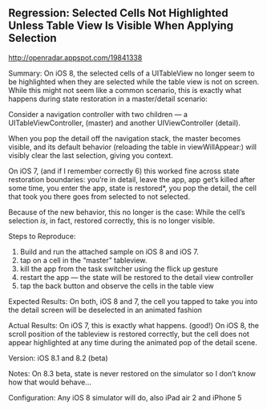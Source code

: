 ## Regression: Selected Cells Not Highlighted Unless Table View Is Visible When Applying Selection

http://openradar.appspot.com/19841338

Summary:
On iOS 8, the selected cells of a UITableView no longer seem to be highlighted when they are selected while the table view is not on screen.
While this might not seem like a common scenario, this is exactly what happens during state restoration in a master/detail scenario:

Consider a navigation controller with two children — a UITableViewController, (master) and another UIViewController (detail). 

When you pop the detail off the navigation stack, the master becomes visible, and its default behavior (reloading the table in viewWillAppear:) will visibly clear the last selection, giving you context.

On iOS 7, (and if I remember correctly 6) this worked fine across state restoration boundaries:
you’re in detail, leave the app, app get’s killed after some time, you enter the app, state is restored*, you pop the detail, the cell that took you there goes from selected to not selected.

Because of the new behavior, this no longer is the case:
While the cell’s selection _is_, in fact, restored correctly, this is no longer visible.

Steps to Reproduce:
1. Build and run the attached sample on iOS 8 and iOS 7.
2. tap on a cell in the “master” tableview.
3. kill the app from the task switcher using the flick up gesture
4. restart the app — the state will be restored to the detail view controller
5. tap the back button and observe the cells in the table view

Expected Results:
On both, iOS 8 and 7, the cell you tapped to take you into the detail screen will be deselected in an animated fashion

Actual Results:
On iOS 7, this is exactly what happens. (good!)
On iOS 8, the scroll position of the tableview is restored correctly, but the cell does not appear highlighted at any time during the animated pop of the detail scene.

Version:
iOS 8.1 and 8.2 (beta)

Notes:
On 8.3 beta, state is never restored on the simulator so I don’t know how that would behave…

Configuration:
Any iOS 8 simulator will do, also iPad air 2 and iPhone 5